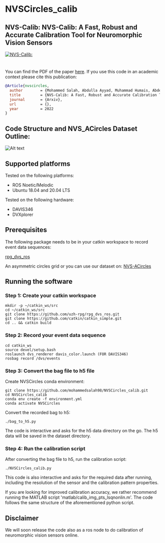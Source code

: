 # NVSCircles_calib
## NVS-Calib: NVS-Calib: A Fast, Robust and Accurate Calibration Tool for Neuromorphic Vision Sensors 

[![NVS-Calib:](https://github.com/mohammedsalah98/NVSCircles_calib/blob/master/dataset/video_thumbnail.png)]([https://youtu.be/sOS2qNJVzxg])

#
You can find the PDF of the paper [here]().
If you use this code in an academic context please cite this publication:

```bibtex
@Article{nvscircles,
  author        = {Mohammed Salah, Abdulla Ayyad, Muhammad Humais, Abdelqader Abusafieh, Lakmal Seneviratne and Yahya Zweiri},
  title         = {NVS-Calib: A Fast, Robust and Accurate Calibration Tool for Neuromorphic Vision Sensors},
  journal       = {Arxiv},
  url           = {},
  year          = 2022
}
```

## Code Structure and NVS_ACircles Dataset Outline:
![Alt text](https://github.com/mohammedsalah98/NVSCircles_calib/blob/master/dataset/dataset.png)

## Supported platforms

Tested on the following platforms:

- ROS Noetic/Melodic
- Ubuntu 18.04 and 20.04 LTS

Tested on the following hardware:

- DAVIS346
- DVXplorer

## Prerequisites
The following package needs to be in your catkin workspace to record event data sequences:

[rpg_dvs_ros](https://github.com/uzh-rpg/rpg_dvs_ros)

An asymmetric circles grid or you can use our dataset on: [NVS-ACircles](https://www.dropbox.com/scl/fo/n7xwn82tpohku1vhn3pcj/h?dl=0&rlkey=vm1c94o4ll5a8eq5dbbknse1a)

## Running the software
### Step 1: Create your catkin workspace
```
mkdir -p ~/catkin_ws/src
cd ~/catkin_ws/src
git clone https://github.com/uzh-rpg/rpg_dvs_ros.git
git clone https://github.com/catkin/catkin_simple.git
cd .. && catkin build
```

### Step 2: Record your event data sequence
```
cd catkin_ws
source devel/setup.bash
roslaunch dvs_renderer davis_color.launch (FOR DAVIS346)
rosbag record /dvs/events
```

### Step 3: Convert the bag file to h5 file
Create NVSCircles conda environment:
```
git clone https://github.com/mohammedsalah98/NVSCircles_calib.git
cd NVSCircles_calib
conda env create -f environment.yml
conda activate NVSCircles
```
Convert the recorded bag to h5:
```
./bag_to_h5.py
```

The code is interactive and asks for the h5 data directory on the go. The h5 data will be saved in the dataset directory.

### Step 4: Run the calibration script
After converting the bag file to h5, run the calibration script:
```
./NVSCircles_calib.py
```

This code is also interactive and asks for the required data after running, including the resolution of the sensor and the calibration pattern properties.

If you are looking for improved calibration accuracy, we rather recommend running the MATLAB script 'matlab/calib_img_pts_lsqnonlin.m'. The code follows the same structure of the aforementioned python script.

## Disclaimer
We will soon release the code also as a ros node to do calibration of neuromorphic vision sensors online.
